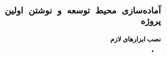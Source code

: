 <div dir="rtl" style="text-align:justify;">

# آماده‌سازی محیط توسعه و نوشتن اولین پروژه

## نصب ابزارهای لازم

- 

</div>